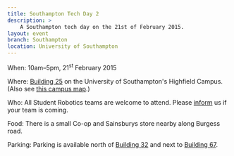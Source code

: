 ```yaml
---
title: Southampton Tech Day 2
description: >
    A Southampton tech day on the 21st of February 2015.
layout: event
branch: Southampton
location: University of Southampton
---
```


When: 10am–5pm, 21<sup>st</sup> February 2015

Where: [Building 25](http://data.southampton.ac.uk/building/25.html) on the University of Southampton's Highfield Campus.
  (Also see [this campus map](http://www.southampton.ac.uk/visitus/campuses/maps/highfield_3d_key.pdf).)

Who: All Student Robotics teams are welcome to attend.
  Please [inform](/about/contactus) us if your team is coming.

Food: There is a small Co-op and Sainsburys store nearby along Burgess road.

Parking: Parking is available north of [Building 32](http://data.southampton.ac.uk/building/32.html)
   and next to [Building 67](http://data.southampton.ac.uk/building/67.html).
